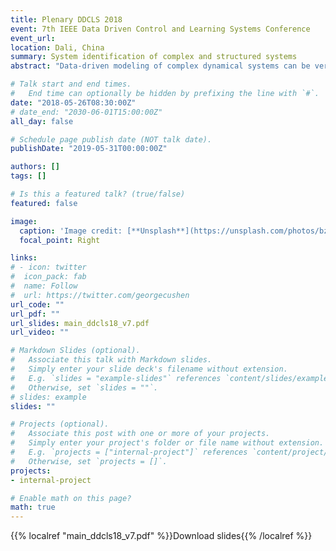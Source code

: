 ```yaml
---
title: Plenary DDCLS 2018
event: 7th IEEE Data Driven Control and Learning Systems Conference
event_url: 
location: Dali, China
summary: System identification of complex and structured systems
abstract: "Data-driven modeling of complex dynamical systems can be very challenging. However, by explicitly considering the quality requirements of the intended use of the model this task can be significantly alleviated. Application oriented experiment design (AOED) is a systematic way to do this. It facilitates identification of system properties that are important for the application at hand, at the same time as it allows simplified model structures to be used since it, for reasons of experimental economy, avoids exciting system properties of little consequence for the application. In this talk we outline the theory for AOED and discuss how to use this technique in an on-line context such that the system is actively better and better probed in a sequential manner as more and more information is acquired. In particular we show how the technique can be integrated in model predictive control."

# Talk start and end times.
#   End time can optionally be hidden by prefixing the line with `#`.
date: "2018-05-26T08:30:00Z"
# date_end: "2030-06-01T15:00:00Z"
all_day: false

# Schedule page publish date (NOT talk date).
publishDate: "2019-05-31T00:00:00Z"

authors: []
tags: []

# Is this a featured talk? (true/false)
featured: false

image:
  caption: 'Image credit: [**Unsplash**](https://unsplash.com/photos/bzdhc5b3Bxs)'
  focal_point: Right

links:
# - icon: twitter
#  icon_pack: fab
#  name: Follow
#  url: https://twitter.com/georgecushen
url_code: ""
url_pdf: ""
url_slides: main_ddcls18_v7.pdf
url_video: ""

# Markdown Slides (optional).
#   Associate this talk with Markdown slides.
#   Simply enter your slide deck's filename without extension.
#   E.g. `slides = "example-slides"` references `content/slides/example-slides.md`.
#   Otherwise, set `slides = ""`.
# slides: example
slides: ""

# Projects (optional).
#   Associate this post with one or more of your projects.
#   Simply enter your project's folder or file name without extension.
#   E.g. `projects = ["internal-project"]` references `content/project/deep-learning/index.md`.
#   Otherwise, set `projects = []`.
projects:
- internal-project

# Enable math on this page?
math: true
---
```

{{% localref "main_ddcls18_v7.pdf" %}}Download slides{{% /localref %}}
